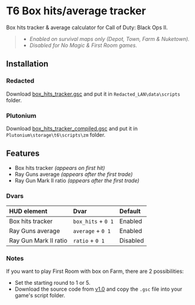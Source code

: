# T6 Box hits/average tracker

Box hits tracker & average calculator for Call of Duty: Black Ops II.

> * *Enabled on survival maps only (Depot, Town, Farm & Nuketown).*
> * *Disabled for No Magic & First Room games.*

## Installation

### Redacted

Download [box_hits_tracker.gsc](https://github.com/SamRemix/box-hits-tracker/blob/main/box_hits_tracker.gsc) and put it in `Redacted_LAN\data\scripts` folder.

### Plutonium

Download [box_hits_tracker_compiled.gsc](https://github.com/SamRemix/box-hits-tracker/blob/main/box_hits_tracker_compiled.gsc) and put it in `Plutonium\storage\t6\scripts\zm` folder.

## Features

- Box hits tracker *(appears on first hit)*
- Ray Guns average *(appears after the first trade)*
- Ray Gun Mark II ratio *(appears after the first trade)*

### Dvars

| HUD element           | Dvar               | Default  |
| :-------------------- | :----------------- | :------- |
| Box hits tracker      | `box_hits` + `0 1` | Enabled  |
| Ray Guns average      | `average` + `0 1`  | Enabled  |
| Ray Gun Mark II ratio | `ratio` + `0 1`    | Disabled |

### Notes

If you want to play First Room with box on Farm, there are 2 possibilities:

- Set the starting round to 1 or 5.
- Download the source code from [v1.0](https://github.com/SamRemix/box-hits-tracker/releases/tag/v1.0) and copy the `.gsc` file into your game's script folder.